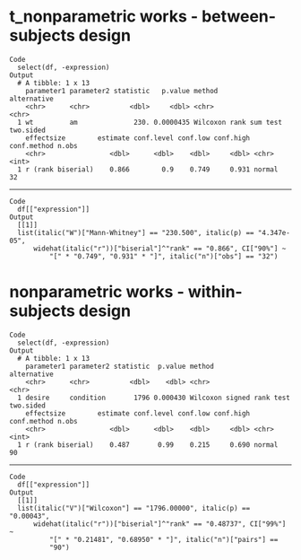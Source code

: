 # t_nonparametric works - between-subjects design

    Code
      select(df, -expression)
    Output
      # A tibble: 1 x 13
        parameter1 parameter2 statistic   p.value method                 alternative
        <chr>      <chr>          <dbl>     <dbl> <chr>                  <chr>      
      1 wt         am              230. 0.0000435 Wilcoxon rank sum test two.sided  
        effectsize        estimate conf.level conf.low conf.high conf.method n.obs
        <chr>                <dbl>      <dbl>    <dbl>     <dbl> <chr>       <int>
      1 r (rank biserial)    0.866        0.9    0.749     0.931 normal         32

---

    Code
      df[["expression"]]
    Output
      [[1]]
      list(italic("W")["Mann-Whitney"] == "230.500", italic(p) == "4.347e-05", 
          widehat(italic("r"))["biserial"]^"rank" == "0.866", CI["90%"] ~ 
              "[" * "0.749", "0.931" * "]", italic("n")["obs"] == "32")
      

# nonparametric works - within-subjects design

    Code
      select(df, -expression)
    Output
      # A tibble: 1 x 13
        parameter1 parameter2 statistic  p.value method                    alternative
        <chr>      <chr>          <dbl>    <dbl> <chr>                     <chr>      
      1 desire     condition       1796 0.000430 Wilcoxon signed rank test two.sided  
        effectsize        estimate conf.level conf.low conf.high conf.method n.obs
        <chr>                <dbl>      <dbl>    <dbl>     <dbl> <chr>       <int>
      1 r (rank biserial)    0.487       0.99    0.215     0.690 normal         90

---

    Code
      df[["expression"]]
    Output
      [[1]]
      list(italic("V")["Wilcoxon"] == "1796.00000", italic(p) == "0.00043", 
          widehat(italic("r"))["biserial"]^"rank" == "0.48737", CI["99%"] ~ 
              "[" * "0.21481", "0.68950" * "]", italic("n")["pairs"] == 
              "90")
      

